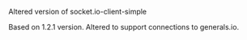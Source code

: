 Altered version of socket.io-client-simple

Based on 1.2.1 version. Altered to support connections to generals.io.
